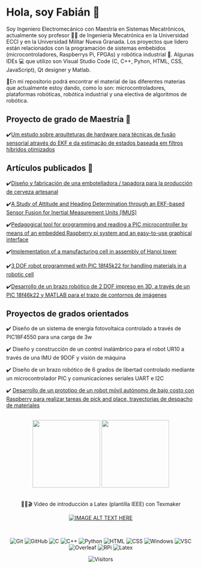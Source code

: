 <h1>Hola, soy Fabián 🤙</h1>

Soy Ingeniero Electromecánico con Maestría en Sistemas Mecatrônicos, actualmente soy profesor 👨‍🏫 de Ingeniería Mecatrónica en la Universidad ECCI y en la Universidad Militar Nueva Granada. Los proyectos que lidero están relacionados con la programación de sistemas embebidos (microcontroladores, Raspberrys Pi, FPGAs) y robótica industrial 🦾. Algunas IDEs 💻 que utilizo son Visual Studio Code (C, C++, Pyhon, HTML, CSS, JavaScript), Qt designer y Matlab.

📌En mi repositorio podrá encontrar el material de las diferentes materias que actualmente estoy dando, como lo son: microcontroladores, plataformas robóticas, robótica industrial y una electiva de algoritmos de robótica.

<h2>Proyecto de grado de Maestría 📒</h2>

✔️[Um estudo sobre arquiteturas de hardware para técnicas de fusão sensorial através do EKF e da estimação de estados baseada em filtros híbridos otimizados](http://repositorio2.unb.br/jspui/handle/10482/32669)

<h2>Artículos publicados 📝</h2>

✔️[Diseño y fabricación de una embotelladora / tapadora para la producción de cerveza artesanal](http://revistas.fuac.edu.co/index.php/clepsidra/article/view/629)
  
✔️[A Study of Attitude and Heading Determination through an EKF-based Sensor Fusion for Inertial Measurement Units (IMUS)](https://www.sistema.abcm.org.br/articleFiles/download/9451)
  
✔️[Pedagogical tool for programming and reading a PIC microcontroller by means of an embedded Raspberry pi system and an easy-to-use graphical interface](http://52.59.210.70/index.php/KnE-Engineering/article/view/5924)

✔️[Implementation of a manufacturing cell in assembly of Hanoi tower](https://revistas.udistrital.edu.co/index.php/visele/article/view/20693)

✔️[3 DOF robot programmed with PIC 18f45k22 for handling materials in a robotic cell](https://revistas.udistrital.edu.co/index.php/visele/article/view/21189)

✔️[Desarrollo de un brazo robótico de 2 DOF impreso en 3D, a través de un PIC 18f46k22 y MATLAB para el trazo de contornos de imágenes](https://revistas.unicomfacauca.edu.co/ojs/index.php/itc/article/view/406)

<h2>Proyectos de grados orientados</h2>

✔️ Diseño de un sistema de energía fotovoltaica controlado a través de PIC18F4550 para una carga de 3w

✔️ Diseño y construcción de un control inalámbrico para el robot UR10 a través de una IMU de 9DOF y visión de máquina

✔️ Diseño de un brazo robótico de 6 grados de libertad controlado mediante un microcontrolador PIC y comunicaciones seriales UART e I2C

✔️ [Desarrollo de un prototipo de un robot móvil autónomo de bajo costo con Raspberry para realizar tareas de pick and place, trayectorias de despacho de materiales](https://repositorio.ecci.edu.co/handle/001/3927)

<br>

<!-- GITHUB STATUS -->
<div align="center">
  <img height="180em" src="https://github-readme-stats.vercel.app/api?username=FBarreraP&show_icons=true&theme=dark&include_all_commits=true&count_private=true"/>
  <img height="180em" src="https://github-readme-stats.vercel.app/api/top-langs/?username=FBarreraP&layout=compact&langs_count=10&theme=dark"/>

  <!-- TEMAS: dark, radical, merko, gruvbox, tokyonight, onedark, cobalt, synthwave, highcontrast, dracula -->
</div>

<br>

<div align="center">

🎥🔴🎬 Video de introducción a Latex (plantilla IEEE) con Texmaker
  
[![IMAGE ALT TEXT HERE](https://img.youtube.com/vi/ZqqeQBvKsGs/0.jpg)](https://www.youtube.com/watch?v=ZqqeQBvKsGs)
  
</div>

<br>

<!-- TECNOLOGIAS -->
<div align="center">
  
  ![Git](https://img.shields.io/badge/-Git-black?style=flat-square&logo=git)
  ![GitHub](https://img.shields.io/badge/-GitHub-181717?style=flat-square&logo=github)
  ![C](https://img.shields.io/badge/C-00599C?style=flat-square&logo=c&logoColor=white)
  ![C++](https://img.shields.io/badge/C%2B%2B-00599C?style=flat-square&logo=c%2B%2B&logoColor=white)
  ![Python](https://img.shields.io/badge/python-3670A0?style=flat-square&logo=python&logoColor=ffdd54)
  ![HTML](https://img.shields.io/badge/HTML-239120?style=flat-square&logo=html5&logoColor=white)
  ![CSS](https://img.shields.io/badge/CSS-239120?&style=flat-square&logo=css3&logoColor=white)
  ![Windows](https://img.shields.io/badge/Windows-0078D6?style=flat-square&logo=windows)
  ![VSC](https://img.shields.io/badge/Visual_Studio_Code-0078D4?style=flat-square&logo=visual%20studio%20code&logoColor=white)
  ![Overleaf](https://img.shields.io/badge/Overleaf-47A141?style=flat-square&logo=Overleaf&logoColor=white)
  ![RPi](https://img.shields.io/badge/Raspberry%20Pi-A22846?style=flat-square&logo=Raspberry%20Pi&logoColor=white)
  ![Latex](https://img.shields.io/badge/Latex-3670A0?style=flat-square&logo=Latex&logoColor=white)

  ![Visitors](https://api.visitorbadge.io/api/visitors?path=FBarreraP&label=visitors&countColor=%23263759&style=flat-square)

  
</div>

<!--
**FBarreraP/FBarreraP** is a ✨ _special_ ✨ repository because its `README.md` (this file) appears on your GitHub profile.

Here are some ideas to get you started:

- 🔭 I’m currently working on ...
- 🌱 I’m currently learning ...
- 👯 I’m looking to collaborate on ...
- 🤔 I’m looking for help with ...
- 💬 Ask me about ...
- 📫 How to reach me: ...
- 😄 Pronouns: ...
- ⚡ Fun fact: ...
-->
